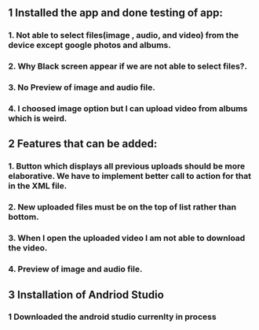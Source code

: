 
 ## 1 Installed the app and done testing of app:
 
  ### 1. Not able to select files(image , audio, and video) from the device except google photos and albums.
  ### 2. Why Black screen appear if we are not able to select files?.
  ### 3. No Preview of image and audio file.
  ### 4. I choosed image option but I can upload video from albums which is weird.

## 2 Features that can be added:

 ### 1. Button which displays all previous uploads should be more elaborative. We have to implement better call to action for that in the XML file.
 ### 2. New uploaded files must be on the top of list rather than bottom.
 ### 3. When I open the uploaded video I am not able to download the video.
 ### 4. Preview of image and audio file.

## 3 Installation of Andriod Studio 
### 1 Downloaded the android studio currenlty in process
